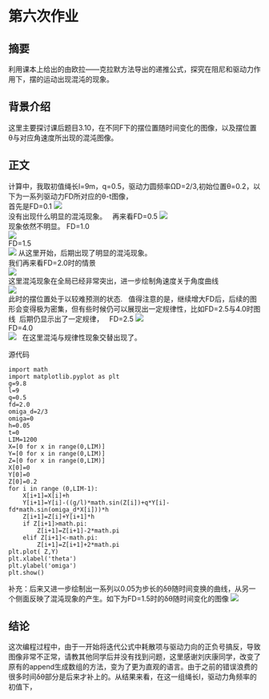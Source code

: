# 第六次作业
## 摘要
利用课本上给出的由欧拉——克拉默方法导出的递推公式，探究在阻尼和驱动力作用下，摆的运动出现混沌的现象。
## 背景介绍
这里主要探讨课后题目3.10，在不同F下的摆位置随时间变化的图像，以及摆位置θ与对应角速度所出现的混沌图像。
## 正文
计算中，我取初值绳长l=9m，q=0.5，驱动力圆频率ΩD=2/3,初始位置θ=0.2，以下为一系列驱动力FD所对应的θ-t图像，  
首先是FD=0.1
![](https://github.com/KKllc/computationalphysics_N2015301020021/blob/master/fd%3D0.1.png)  
没有出现什么明显的混沌现象。  
再来看FD=0.5
![](https://github.com/KKllc/computationalphysics_N2015301020021/blob/master/fd%3D0.5.png)  
现象依然不明显。
FD=1.0  
![](https://github.com/KKllc/computationalphysics_N2015301020021/blob/master/fd%3D1.0.png)  
FD=1.5  
![](https://github.com/KKllc/computationalphysics_N2015301020021/blob/master/fd%3D1.5.png)
从这里开始，后期出现了明显的混沌现象。  
我们再来看FD=2.0时的情景  
![](https://github.com/KKllc/computationalphysics_N2015301020021/blob/master/fd%3D2.0.png)  
这里混沌现象在全局已经非常突出，进一步绘制角速度关于角度曲线  
![](https://github.com/KKllc/computationalphysics_N2015301020021/blob/master/fd%3D2.0_theta.png)  
此时的摆位置处于以较难预测的状态.  
值得注意的是，继续增大FD后，后续的图形会变得极为密集，但有些时候仍可以展现出一定规律性，比如FD=2.5与4.0时图线  后期仍显示出了一定规律，  
FD=2.5
![](https://github.com/KKllc/computationalphysics_N2015301020021/blob/master/fd%3D2.5.png)  
FD=4.0  
![](https://github.com/KKllc/computationalphysics_N2015301020021/blob/master/fd%3D4.0.png)  
在这里混沌与规律性现象交替出现了。

源代码
```
import math
import matplotlib.pyplot as plt
g=9.8
l=9
q=0.5
fd=2.0
omiga_d=2/3
omiga=0
h=0.05
t=0
LIM=1200
X=[0 for x in range(0,LIM)]
Y=[0 for x in range(0,LIM)]
Z=[0 for x in range(0,LIM)]
X[0]=0
Y[0]=0
Z[0]=0.2
for i in range (0,LIM-1):
    X[i+1]=X[i]+h
    Y[i+1]=Y[i]-((g/l)*math.sin(Z[i])+q*Y[i]-fd*math.sin(omiga_d*X[i]))*h
    Z[i+1]=Z[i]+Y[i+1]*h
    if Z[i+1]>math.pi:
        Z[i+1]=Z[i+1]-2*math.pi
    elif Z[i+1]<-math.pi:
        Z[i+1]=Z[i+1]+2*math.pi
plt.plot( Z,Y)
plt.xlabel('theta')
plt.ylabel('omiga')
plt.show()
```  

补充：后来又进一步绘制出一系列以0.05为步长的δθ随时间变换的曲线，从另一个侧面反映了混沌现象的产生。如下为FD=1.5时的δθ随时间变化的图像
![](https://github.com/KKllc/computationalphysics_N2015301020021/blob/master/%CE%B4%CE%B8.png)
## 结论
这次编程过程中，由于一开始将迭代公式中耗散项与驱动力向的正负号搞反，导致图像非常不正常，请教其他同学后并没有找到问题，这里感谢刘庆康同学，改变了原有的append生成数组的方法，变为了更为直观的语言。由于之前的错误浪费的很多时间δθ部分是后来才补上的。从结果来看，在这一组绳长l，驱动力角频率的初值下，

